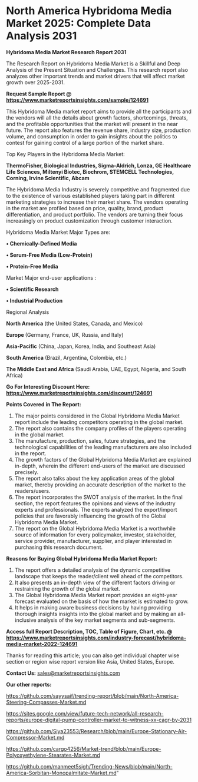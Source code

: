 # North America Hybridoma Media Market 2025: Complete Data Analysis 2031

<strong>Hybridoma Media Market Research Report 2031</strong>

The Research Report on Hybridoma Media Market is a Skillful and Deep Analysis of the Present Situation and Challenges. This research report also analyzes other important trends and market drivers that will affect market growth over 2025-2031.

<strong>Request Sample Report @ <a href=https://www.marketreportsinsights.com/sample/124691>https://www.marketreportsinsights.com/sample/124691</a></strong>

This Hybridoma Media market report aims to provide all the participants and the vendors will all the details about growth factors, shortcomings, threats, and the profitable opportunities that the market will present in the near future. The report also features the revenue share, industry size, production volume, and consumption in order to gain insights about the politics to contest for gaining control of a large portion of the market share.

Top Key Players in the Hybridoma Media Market:

<strong>ThermoFisher, Biological Industries, Sigma-Aldrich, Lonza, GE Healthcare Life Sciences, Miltenyi Biotec, Biochrom, STEMCELL Technologies, Corning, Irvine Scientific, Abcam</strong>

The Hybridoma Media Industry is severely competitive and fragmented due to the existence of various established players taking part in different marketing strategies to increase their market share. The vendors operating in the market are profiled based on price, quality, brand, product differentiation, and product portfolio. The vendors are turning their focus increasingly on product customization through customer interaction.

Hybridoma Media Market Major Types are:

<strong>• Chemically-Defined Media

• Serum-Free Media (Low-Protein)

• Protein-Free Media</strong>

Market Major end-user applications :

<strong>• Scientific Research

• Industrial Production</strong>

Regional Analysis

</u><strong><b>North America</b></strong> (the United States, Canada, and Mexico)

<strong><b>Europe </b></strong>(Germany, France, UK, Russia, and Italy)

<strong><b>Asia-Pacific</b></strong> (China, Japan, Korea, India, and Southeast Asia)

<strong><b>South America</b></strong> (Brazil, Argentina, Colombia, etc.)

<strong><b>The Middle East and Africa</b></strong> (Saudi Arabia, UAE, Egypt, Nigeria, and South Africa)

<strong>Go For Interesting Discount Here: <a href=https://www.marketreportsinsights.com/discount/124691>https://www.marketreportsinsights.com/discount/124691</a></strong>

<strong>Points Covered in The Report:</strong>
<ol>
  <li>The major points considered in the Global Hybridoma Media Market report include the leading competitors operating in the global market.</li>
  <li>The report also contains the company profiles of the players operating in the global market.</li>
  <li>The manufacture, production, sales, future strategies, and the technological capabilities of the leading manufacturers are also included in the report.</li>
  <li>The growth factors of the Global Hybridoma Media Market are explained in-depth, wherein the different end-users of the market are discussed precisely.</li>
  <li>The report also talks about the key application areas of the global market, thereby providing an accurate description of the market to the readers/users.</li>
  <li>The report incorporates the SWOT analysis of the market. In the final section, the report features the opinions and views of the industry experts and professionals. The experts analyzed the export/import policies that are favorably influencing the growth of the Global Hybridoma Media Market.</li>
  <li>The report on the Global Hybridoma Media Market is a worthwhile source of information for every policymaker, investor, stakeholder, service provider, manufacturer, supplier, and player interested in purchasing this research document.</li>
</ol>
<strong>Reasons for Buying Global Hybridoma Media Market Report:</strong>

<ol>
  <li>The report offers a detailed analysis of the dynamic competitive landscape that keeps the reader/client well ahead of the competitors.</li>
  <li>It also presents an in-depth view of the different factors driving or restraining the growth of the global market.</li>
  <li>The Global Hybridoma Media Market report provides an eight-year forecast evaluated on the basis of how the market is estimated to grow.</li>
  <li>It helps in making aware business decisions by having providing thorough insights insights into the global market and by making an all-inclusive analysis of the key market segments and sub-segments.</li>
</ol>
<strong>Access full Report Description, TOC, Table of Figure, Chart, etc. @ <a href=https://www.marketreportsinsights.com/industry-forecast/hybridoma-media-market-2022-124691>https://www.marketreportsinsights.com/industry-forecast/hybridoma-media-market-2022-124691</a></strong>


Thanks for reading this article; you can also get individual chapter wise section or region wise report version like Asia, United States, Europe.

<strong>Contact Us:</strong>
sales@marketreportsinsights.com

<strong>Our other reports:</strong>

<a href=https://github.com/sayysaif/trending-report/blob/main/North-America-Steering-Compasses-Market.md>https://github.com/sayysaif/trending-report/blob/main/North-America-Steering-Compasses-Market.md</a>

<a href=https://sites.google.com/view/future-tech-network/all-research-reports/europe-digital-pump-controller-market-to-witness-xx-cagr-by-2031>https://sites.google.com/view/future-tech-network/all-research-reports/europe-digital-pump-controller-market-to-witness-xx-cagr-by-2031</a>

<a href=https://github.com/Siya23553/Research/blob/main/Europe-Stationary-Air-Compressor-Market.md>https://github.com/Siya23553/Research/blob/main/Europe-Stationary-Air-Compressor-Market.md</a>

<a href=https://github.com/cargo4256/Market-trend/blob/main/Europe-Polyoxyethylene-Stearates-Market.md>https://github.com/cargo4256/Market-trend/blob/main/Europe-Polyoxyethylene-Stearates-Market.md</a>

<a href=https://github.com/manmeet5sigh/Trending-News/blob/main/North-America-Sorbitan-Monopalmitate-Market.md>https://github.com/manmeet5sigh/Trending-News/blob/main/North-America-Sorbitan-Monopalmitate-Market.md</a>"
